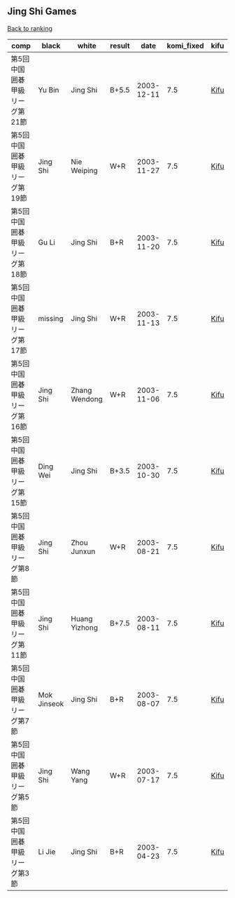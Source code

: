 ## Jing Shi Games

[Back to ranking](index.md)




| **comp** | **black** | **white** | **result** | **date** | **komi_fixed** | **kifu** | 
| --- | --- | --- | --- | --- | --- | --- |
| 第5回中国囲碁甲級リーグ第21節 | Yu Bin | Jing Shi | B+5.5 | 2003-12-11 | 7.5 | [Kifu](https://kifudepot.net/kifucontents.php?id=UCswbYxP7ZMsOW19O67w3Q%3D%3D) | 
| 第5回中国囲碁甲級リーグ第19節 | Jing Shi | Nie Weiping | W+R | 2003-11-27 | 7.5 | [Kifu](https://kifudepot.net/kifucontents.php?id=T9sT77vuJop4Lhw9WbdqTw%3D%3D) | 
| 第5回中国囲碁甲級リーグ第18節 | Gu Li | Jing Shi | B+R | 2003-11-20 | 7.5 | [Kifu](https://kifudepot.net/kifucontents.php?id=iSFk3glph%2BkTPn2YtCO0Hg%3D%3D) | 
| 第5回中国囲碁甲級リーグ第17節 | missing | Jing Shi | W+R | 2003-11-13 | 7.5 | [Kifu](https://kifudepot.net/kifucontents.php?id=EFG73Tv9vW6Hman1G1JAfA%3D%3D) | 
| 第5回中国囲碁甲級リーグ第16節 | Jing Shi | Zhang Wendong | W+R | 2003-11-06 | 7.5 | [Kifu](https://kifudepot.net/kifucontents.php?id=FfZO4LnfxTphMQJqamqzXw%3D%3D) | 
| 第5回中国囲碁甲級リーグ第15節 | Ding Wei | Jing Shi | B+3.5 | 2003-10-30 | 7.5 | [Kifu](https://kifudepot.net/kifucontents.php?id=QPLPJRxepzWMPlZYtoogCQ%3D%3D) | 
| 第5回中国囲碁甲級リーグ第8節 | Jing Shi | Zhou Junxun | W+R | 2003-08-21 | 7.5 | [Kifu](https://kifudepot.net/kifucontents.php?id=lz1EJdKWaWvRhkgicLt0Bw%3D%3D) | 
| 第5回中国囲碁甲級リーグ第11節 | Jing Shi | Huang Yizhong | B+7.5 | 2003-08-11 | 7.5 | [Kifu](https://kifudepot.net/kifucontents.php?id=FJr1LnhKAHBphXe8u8QFoA%3D%3D) | 
| 第5回中国囲碁甲級リーグ第7節 | Mok Jinseok | Jing Shi | B+R | 2003-08-07 | 7.5 | [Kifu](https://kifudepot.net/kifucontents.php?id=FEHwXFh7JoaAiIWpUbbn5g%3D%3D) | 
| 第5回中国囲碁甲級リーグ第5節 | Jing Shi | Wang Yang | W+R | 2003-07-17 | 7.5 | [Kifu](https://kifudepot.net/kifucontents.php?id=gsS8EIBQGdgxR%2F2napD7ig%3D%3D) | 
| 第5回中国囲碁甲級リーグ第3節 | Li Jie | Jing Shi | B+R | 2003-04-23 | 7.5 | [Kifu](https://kifudepot.net/kifucontents.php?id=Pzty4sO718tBTCuOMh3ZlA%3D%3D) |




